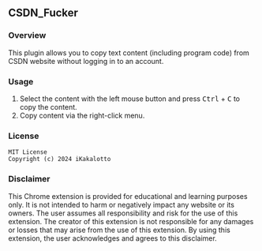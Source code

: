 ## CSDN_Fucker

### Overview

This plugin allows you to copy text content (including program code) from CSDN website without logging in to an account.

### Usage

1. Select the content with the left mouse button and press <kbd>Ctrl</kbd> + <kbd>C</kbd> to copy the content.
2. Copy content via the right-click menu.

### License

```
MIT License
Copyright (c) 2024 iKakalotto
```

### Disclaimer

This Chrome extension is provided for educational and learning purposes only. It is not intended to harm or negatively impact any website or its owners. The user assumes all responsibility and risk for the use of this extension. The creator of this extension is not responsible for any damages or losses that may arise from the use of this extension. By using this extension, the user acknowledges and agrees to this disclaimer.
